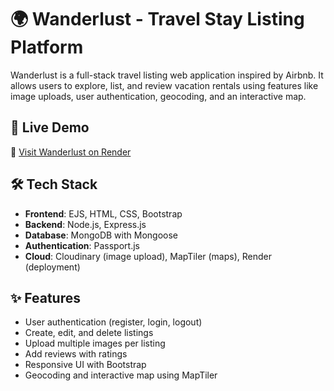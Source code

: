 # 🌍 Wanderlust - Travel Stay Listing Platform

Wanderlust is a full-stack travel listing web application inspired by Airbnb.
It allows users to explore, list, and review vacation rentals using features like image uploads, user authentication, geocoding, and an interactive map.

## 🚀 Live Demo
🔗 [Visit Wanderlust on Render](https://wanderlust-zvh6.onrender.com)

## 🛠️ Tech Stack
- **Frontend**: EJS, HTML, CSS, Bootstrap
- **Backend**: Node.js, Express.js
- **Database**: MongoDB with Mongoose
- **Authentication**: Passport.js
- **Cloud**: Cloudinary (image upload), MapTiler (maps), Render (deployment)

## ✨ Features
- User authentication (register, login, logout)
- Create, edit, and delete listings
- Upload multiple images per listing
- Add reviews with ratings
- Responsive UI with Bootstrap
- Geocoding and interactive map using MapTiler


